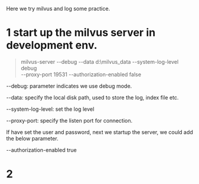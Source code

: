 
Here  we try milvus and log some practice.

# 1 start up the milvus server in development env.

> milvus-server --debug --data d:\milvus_data  --system-log-level debug \
> --proxy-port 19531 --authorization-enabled  false

--debug: parameter indicates we use debug mode.

--data: specify the local disk path, used to store the log, index file etc.

--system-log-level: set the log level

--proxy-port: specify the listen port for connection.


If have set the user and password, next we startup the server, we could add the below parameter.

--authorization-enabled  true


# 2  